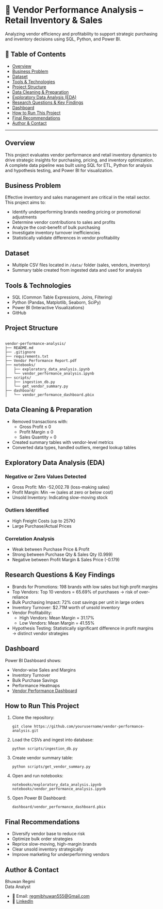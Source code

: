 <!DOCTYPE html>
<html lang="en">
<head>
    <meta charset="UTF-8">
    <title>Vendor Performance Analysis – Retail Inventory & Sales</title>
</head>
<body>

<h1>🧾 Vendor Performance Analysis – Retail Inventory & Sales</h1>
<p>Analyzing vendor efficiency and profitability to support strategic purchasing and inventory decisions using SQL, Python, and Power BI.</p>

<h2>📌 Table of Contents</h2>
<ul>
    <li><a href="#overview">Overview</a></li>
    <li><a href="#business-problem">Business Problem</a></li>
    <li><a href="#dataset">Dataset</a></li>
    <li><a href="#tools-technologies">Tools & Technologies</a></li>
    <li><a href="#project-structure">Project Structure</a></li>
    <li><a href="#data-cleaning">Data Cleaning & Preparation</a></li>
    <li><a href="#eda">Exploratory Data Analysis (EDA)</a></li>
    <li><a href="#research-findings">Research Questions & Key Findings</a></li>
    <li><a href="#dashboard">Dashboard</a></li>
    <li><a href="#how-to-run">How to Run This Project</a></li>
    <li><a href="#final-recommendations">Final Recommendations</a></li>
    <li><a href="#author-contact">Author & Contact</a></li>
</ul>

<hr>

<h2 id="overview">Overview</h2>
<p>This project evaluates vendor performance and retail inventory dynamics to drive strategic insights for purchasing, pricing, and inventory optimization. A complete data pipeline was built using SQL for ETL, Python for analysis and hypothesis testing, and Power BI for visualization.</p>

<h2 id="business-problem">Business Problem</h2>
<p>Effective inventory and sales management are critical in the retail sector. This project aims to:</p>
<ul>
    <li>Identify underperforming brands needing pricing or promotional adjustments</li>
    <li>Determine vendor contributions to sales and profits</li>
    <li>Analyze the cost-benefit of bulk purchasing</li>
    <li>Investigate inventory turnover inefficiencies</li>
    <li>Statistically validate differences in vendor profitability</li>
</ul>

<h2 id="dataset">Dataset</h2>
<ul>
    <li>Multiple CSV files located in <code>/data/</code> folder (sales, vendors, inventory)</li>
    <li>Summary table created from ingested data and used for analysis</li>
</ul>

<h2 id="tools-technologies">Tools & Technologies</h2>
<ul>
    <li>SQL (Common Table Expressions, Joins, Filtering)</li>
    <li>Python (Pandas, Matplotlib, Seaborn, SciPy)</li>
    <li>Power BI (Interactive Visualizations)</li>
    <li>GitHub</li>
</ul>

<h2 id="project-structure">Project Structure</h2>
<pre><code>
vendor-performance-analysis/
├── README.md
├── .gitignore
├── requirements.txt
├── Vendor Performance Report.pdf
├── notebooks/
│   ├── exploratory_data_analysis.ipynb
│   └── vendor_performance_analysis.ipynb
├── scripts/
│   ├── ingestion_db.py
│   └── get_vendor_summary.py
├── dashboard/
│   └── vendor_performance_dashboard.pbix
</code></pre>

<h2 id="data-cleaning">Data Cleaning & Preparation</h2>
<ul>
    <li>Removed transactions with:
        <ul>
            <li>Gross Profit ≤ 0</li>
            <li>Profit Margin ≤ 0</li>
            <li>Sales Quantity = 0</li>
        </ul>
    </li>
    <li>Created summary tables with vendor-level metrics</li>
    <li>Converted data types, handled outliers, merged lookup tables</li>
</ul>

<h2 id="eda">Exploratory Data Analysis (EDA)</h2>
<h3>Negative or Zero Values Detected</h3>
<ul>
    <li>Gross Profit: Min -52,002.78 (loss-making sales)</li>
    <li>Profit Margin: Min -∞ (sales at zero or below cost)</li>
    <li>Unsold Inventory: Indicating slow-moving stock</li>
</ul>
<h3>Outliers Identified</h3>
<ul>
    <li>High Freight Costs (up to 257K)</li>
    <li>Large Purchase/Actual Prices</li>
</ul>
<h3>Correlation Analysis</h3>
<ul>
    <li>Weak between Purchase Price & Profit</li>
    <li>Strong between Purchase Qty & Sales Qty (0.999)</li>
    <li>Negative between Profit Margin & Sales Price (-0.179)</li>
</ul>

<h2 id="research-findings">Research Questions & Key Findings</h2>
<ul>
    <li>Brands for Promotions: 198 brands with low sales but high profit margins</li>
    <li>Top Vendors: Top 10 vendors = 65.69% of purchases → risk of over-reliance</li>
    <li>Bulk Purchasing Impact: 72% cost savings per unit in large orders</li>
    <li>Inventory Turnover: $2.71M worth of unsold inventory</li>
    <li>Vendor Profitability:
        <ul>
            <li>High Vendors: Mean Margin = 31.17%</li>
            <li>Low Vendors: Mean Margin = 41.55%</li>
        </ul>
    </li>
    <li>Hypothesis Testing: Statistically significant difference in profit margins → distinct vendor strategies</li>
</ul>

<h2 id="dashboard">Dashboard</h2>
<p>Power BI Dashboard shows:</p>
<ul>
    <li>Vendor-wise Sales and Margins</li>
    <li>Inventory Turnover</li>
    <li>Bulk Purchase Savings</li>
    <li>Performance Heatmaps</li>
    <li><a href="dashboard/vendor_performance_dashboard.pbix">Vendor Performance Dashboard</a></li>
</ul>

<h2 id="how-to-run">How to Run This Project</h2>
<ol>
    <li>Clone the repository:
        <pre><code>git clone https://github.com/yourusername/vendor-performance-analysis.git</code></pre>
    </li>
    <li>Load the CSVs and ingest into database:
        <pre><code>python scripts/ingestion_db.py</code></pre>
    </li>
    <li>Create vendor summary table:
        <pre><code>python scripts/get_vendor_summary.py</code></pre>
    </li>
    <li>Open and run notebooks:
        <pre><code>notebooks/exploratory_data_analysis.ipynb
notebooks/vendor_performance_analysis.ipynb</code></pre>
    </li>
    <li>Open Power BI Dashboard:
        <pre><code>dashboard/vendor_performance_dashboard.pbix</code></pre>
    </li>
</ol>

<h2 id="final-recommendations">Final Recommendations</h2>
<ul>
    <li>Diversify vendor base to reduce risk</li>
    <li>Optimize bulk order strategies</li>
    <li>Reprice slow-moving, high-margin brands</li>
    <li>Clear unsold inventory strategically</li>
    <li>Improve marketing for underperforming vendors</li>
</ul>

<h2 id="author-contact">Author & Contact</h2>
<p>Bhuwan Regmi<br>
Data Analyst</p>
<ul>
    <li>📧 Email: <a href="regmibhuwan555@Gmail.com">regmibhuwan555@Gmail.com</a></li>
    <li>🔗 <a href="https://www.linkedin.com/in/regmibhuwan/">LinkedIn</a></li>
</ul>

</body>
</html>
